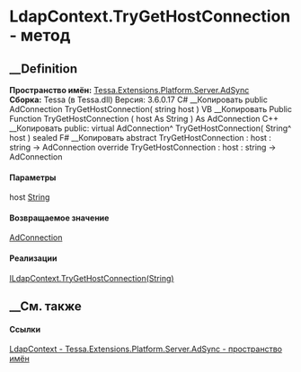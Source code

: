 # LdapContext.TryGetHostConnection - метод
##  __Definition
 **Пространство имён:**
[Tessa.Extensions.Platform.Server.AdSync](N_Tessa_Extensions_Platform_Server_AdSync.htm)  
 **Сборка:** Tessa (в Tessa.dll) Версия: 3.6.0.17
C# __Копировать
     public AdConnection TryGetHostConnection(
    	string host
    )
VB __Копировать
     Public Function TryGetHostConnection ( 
    	host As String
    ) As AdConnection
C++ __Копировать
     public:
    virtual AdConnection^ TryGetHostConnection(
    	String^ host
    ) sealed
F# __Копировать
     abstract TryGetHostConnection : 
            host : string -> AdConnection 
    override TryGetHostConnection : 
            host : string -> AdConnection 
#### Параметры
host [String](https://learn.microsoft.com/dotnet/api/system.string)
#### Возвращаемое значение
[AdConnection](T_Tessa_Extensions_Platform_Server_AdSync_AdConnection.htm)
#### Реализации
[ILdapContext.TryGetHostConnection(String)](M_Tessa_Extensions_Platform_Server_AdSync_ILdapContext_TryGetHostConnection.htm)  
##  __См. также
#### Ссылки
[LdapContext - ](T_Tessa_Extensions_Platform_Server_AdSync_LdapContext.htm)
[Tessa.Extensions.Platform.Server.AdSync - пространство
имён](N_Tessa_Extensions_Platform_Server_AdSync.htm)
